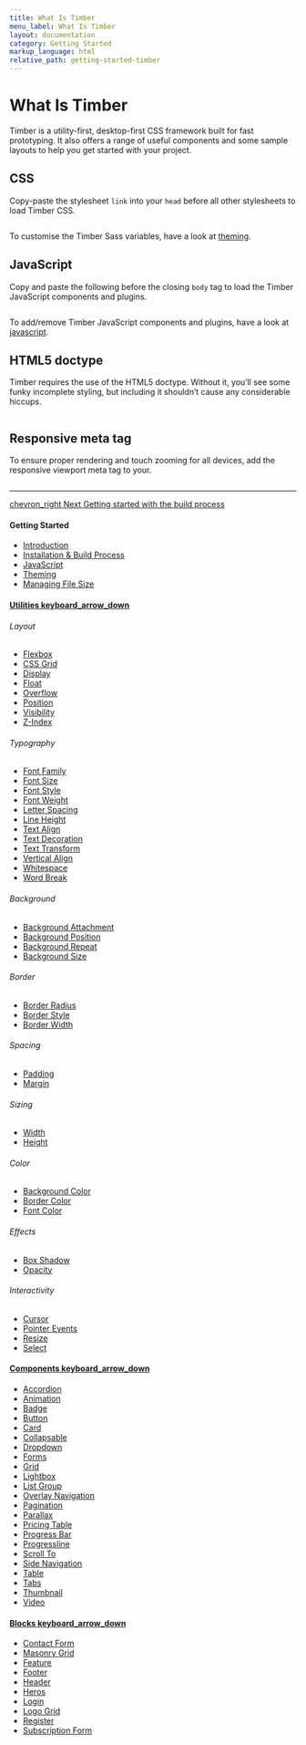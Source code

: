 ```yaml
---
title: What Is Timber
menu_label: What Is Timber
layout: documentation
category: Getting Started
markup_language: html
relative_path: getting-started-timber
---
```


<div class="section-block">
  <div class="row pt-40 pt-md-40">
    <!-- Content Inner -->
    <div class="col w-9/12 w-md-full order-2 content-inner">
      <h1 class="font-light">What Is Timber</h1>
      <p class="text-large">Timber is a utility-first, desktop-first CSS framework built for fast prototyping. It also offers a range of useful components and some sample layouts to help you get started with your project.</p>
      <h2 class="font-light text-huge">CSS</h2>
      <p>Copy-paste the stylesheet <code class="color-indigo font-bold">link</code> into your <code class="color-indigo font-bold">head</code> before all other stylesheets to load Timber CSS.</p>
      <!-- code -->
      <div class="rounded p-20 overflow-y-scroll mb-20 bg-gradient-grey-ultralight border-l border-4 border-solid border-indigo">
        <pre class="m-0 language-js"><code class="inline-block scrolling-touch"><!--<link rel="stylesheet" href="css/timber.min.css"">--></code></pre>
      </div>
      <!-- code -->
      <p>To customise the Timber Sass variables, have a look at <a href="getting-started-theming.html">theming</a>.</p>
      <h2 class="font-light text-huge">JavaScript</h2>
      <p>Copy and paste the following before the closing <code class="color-indigo font-bold">body</code> tag to load the Timber JavaScript components and plugins.</p>
      <!-- code -->
      <div class="rounded p-20 overflow-y-scroll mb-20 bg-gradient-grey-ultralight border-l border-4 border-solid border-indigo">
        <pre class="m-0 language-js"><code class="inline-block scrolling-touch"><!--<script src="js/tm.core.min.js"></script>--></code></pre>
      </div>
      <!-- code -->
      <p>To add/remove Timber JavaScript components and plugins, have a look at <a href="getting-started-javascript.html">javascript</a>.</p>
      <h2 class="font-light text-huge">HTML5 doctype</h2>
      <p>Timber requires the use of the HTML5 doctype. Without it, you’ll see some funky incomplete styling, but including it shouldn’t cause any considerable hiccups.</p>
      <!-- code -->
      <div class="rounded p-20 overflow-y-scroll mb-0 bg-gradient-grey-ultralight border-l border-4 border-solid border-indigo">
        <pre class="m-0 language-js"><code class="inline-block scrolling-touch"><!--<!doctype html>
<html lang="en">
  ...
</html>--></code></pre>
      </div>
      <!-- code -->
      <h2 class="font-light text-huge">Responsive meta tag</h2>
      <p>To ensure proper rendering and touch zooming for all devices, add the responsive viewport meta tag to your.</p>
      <!-- code -->
      <div class="rounded p-20 overflow-y-scroll mb-20 bg-gradient-grey-ultralight border-l border-4 border-solid border-indigo">
        <pre class="m-0 language-js"><code class="inline-block scrolling-touch"><!--<meta name="viewport" content="width=device-width, initial-scale=1, shrink-to-fit=no">--></code></pre>
      </div>
      <!-- code -->
      <hr class="mt-50">
      <a href="getting-started-installation.html" title="Next Page" class="pagination-link button border-none flex flex-row-reverse justify-start justify-sm-between w-auto pr-0 m-0 right bg-transparent bg-hover-transparent left-sm color-grey color-hover-grey-darkest">
        <span class="icon-material mr-0 ml-10">chevron_right</span>
        <span class="mt-0 mr-20">
          <span class="leading-none text-tiny uppercase">Next</span>
          <span class="block text-large">Getting started with the build process</span>
        </span>
      </a>
    </div>
    <!-- Content Inner End -->
    <!-- Sidebar -->
    <aside id="collapsable-sidebar" class="col w-3/12 w-md-full order-1 sidebar left collapsable-target active-md inactive-md overflow-visible overflow-md-hidden">
      <div class="freeze pb-30 pst-100" data-extra-space-top="100" data-extra-space-bottom="0" data-push-section=".pagination-3">
        <div class="pb-30 border-md border-md-b border-md-2 border-grey-lightest">
          <div class="h-screen h-md-auto overflow-y-scroll">
            <h4 class="color-black">Getting Started</h4>
            <ul class="list-none">
              <li><a class="color-grey-dark color-hover-grey-darkest color-active-blue" href="getting-started-timber.html">Introduction</a></li>
              <li><a class="color-grey-dark color-hover-grey-darkest color-active-blue" href="getting-started-installation.html">Installation &amp; Build Process</a></li>
              <li><a class="color-grey-dark color-hover-grey-darkest color-active-blue" href="getting-started-javascript.html">JavaScript</a></li>
              <li><a class="color-grey-dark color-hover-grey-darkest color-active-blue" href="getting-started-theming.html">Theming</a></li>
              <li><a class="color-grey-dark color-hover-grey-darkest color-active-blue" href="getting-started-file-size.html">Managing File Size</a></li>
            </ul>
            <h4 class="mt-0"><a href="#collapsable-utilities" class="collapsable color-grey-dark color-active-black" data-include-margin="">Utilities <span class="icon-material mb-0">keyboard_arrow_down</span></a></h4>
            <div id="collapsable-utilities" class="collapsable-target">
              <div class="pb-10">
                <h6 class="uppercase tracking-wide">Layout</h6>
                <ul class="list-none">
                  <li><a class="color-grey-dark color-hover-grey-darkest color-active-blue" href="utilities/layout-flexbox.html">Flexbox</a></li>
                  <li><a class="color-grey-dark color-hover-grey-darkest color-active-blue" href="utilities/layout-css-grid.html">CSS Grid</a></li>
                  <li><a class="color-grey-dark color-hover-grey-darkest color-active-blue" href="utilities/layout-display.html">Display</a></li>
                  <li><a class="color-grey-dark color-hover-grey-darkest color-active-blue" href="utilities/layout-float.html">Float</a></li>
                  <li><a class="color-grey-dark color-hover-grey-darkest color-active-blue" href="utilities/layout-overflow.html">Overflow</a></li>
                  <li><a class="color-grey-dark color-hover-grey-darkest color-active-blue" href="utilities/layout-position.html">Position</a></li>
                  <li><a class="color-grey-dark color-hover-grey-darkest color-active-blue" href="utilities/layout-visibility.html">Visibility</a></li>
                  <li><a class="color-grey-dark color-hover-grey-darkest color-active-blue" href="utilities/layout-zindex.html">Z-Index</a></li>
                </ul>
                <h6 class="uppercase tracking-wide">Typography</h6>
                <ul class="list-none">
                  <li><a class="color-grey-dark color-hover-grey-darkest color-active-blue" href="utilities/typography-font-family.html">Font Family</a></li>
                  <li><a class="color-grey-dark color-hover-grey-darkest color-active-blue" href="utilities/typography-font-size.html">Font Size</a></li>
                  <li><a class="color-grey-dark color-hover-grey-darkest color-active-blue" href="utilities/typography-font-style.html">Font Style</a></li>
                  <li><a class="color-grey-dark color-hover-grey-darkest color-active-blue" href="utilities/typography-font-weight.html">Font Weight</a></li>
                  <li><a class="color-grey-dark color-hover-grey-darkest color-active-blue" href="utilities/typography-letter-spacing.html">Letter Spacing</a></li>
                  <li><a class="color-grey-dark color-hover-grey-darkest color-active-blue" href="utilities/typography-line-height.html">Line Height</a></li>
                  <li><a class="color-grey-dark color-hover-grey-darkest color-active-blue" href="utilities/typography-text-align.html">Text Align</a></li>
                  <li><a class="color-grey-dark color-hover-grey-darkest color-active-blue" href="utilities/typography-text-decoration.html">Text Decoration</a></li>
                  <li><a class="color-grey-dark color-hover-grey-darkest color-active-blue" href="utilities/typography-text-transform.html">Text Transform</a></li>
                  <li><a class="color-grey-dark color-hover-grey-darkest color-active-blue" href="utilities/typography-vertical-align.html">Vertical Align</a></li>
                  <li><a class="color-grey-dark color-hover-grey-darkest color-active-blue" href="utilities/typography-whitespace.html">Whitespace</a></li>
                  <li><a class="color-grey-dark color-hover-grey-darkest color-active-blue" href="utilities/typography-wordbreak.html">Word Break</a></li>
                </ul>
                <h6 class="uppercase tracking-wide">Background</h6>
                <ul class="list-none">
                  <li><a class="color-grey-dark color-hover-grey-darkest color-active-blue" href="utilities/background-attachment.html">Background Attachment</a></li>
                  <li><a class="color-grey-dark color-hover-grey-darkest color-active-blue" href="utilities/background-position.html">Background Position</a></li>
                  <li><a class="color-grey-dark color-hover-grey-darkest color-active-blue" href="utilities/background-repeat.html">Background Repeat</a></li>
                  <li><a class="color-grey-dark color-hover-grey-darkest color-active-blue" href="utilities/background-size.html">Background Size</a></li>
                </ul>
                <h6 class="uppercase tracking-wide">Border</h6>
                <ul class="list-none">
                  <li><a class="color-grey-dark color-hover-grey-darkest color-active-blue" href="utilities/border-radius.html">Border Radius</a></li>
                  <li><a class="color-grey-dark color-hover-grey-darkest color-active-blue" href="utilities/border-style.html">Border Style</a></li>
                  <li><a class="color-grey-dark color-hover-grey-darkest color-active-blue" href="utilities/border-width.html">Border Width</a></li>
                </ul>
                <h6 class="uppercase tracking-wide">Spacing</h6>
                <ul class="list-none">
                  <li><a class="color-grey-dark color-hover-grey-darkest color-active-blue" href="utilities/spacing-padding.html">Padding</a></li>
                  <li><a class="color-grey-dark color-hover-grey-darkest color-active-blue" href="utilities/spacing-margin.html">Margin</a></li>
                </ul>
                <h6 class="uppercase tracking-wide">Sizing</h6>
                <ul class="list-none">
                  <li><a class="color-grey-dark color-hover-grey-darkest color-active-blue" href="utilities/sizing-width.html">Width</a></li>
                  <li><a class="color-grey-dark color-hover-grey-darkest color-active-blue" href="utilities/sizing-height.html">Height</a></li>
                </ul>
                <h6 class="uppercase tracking-wide">Color</h6>
                <ul class="list-none">
                  <li><a class="color-grey-dark color-hover-grey-darkest color-active-blue" href="utilities/color-background.html">Background Color</a></li>
                  <li><a class="color-grey-dark color-hover-grey-darkest color-active-blue" href="utilities/color-border.html">Border Color</a></li>
                  <li><a class="color-grey-dark color-hover-grey-darkest color-active-blue" href="utilities/color.html">Font Color</a></li>
                </ul>
                <h6 class="uppercase tracking-wide">Effects</h6>
                <ul class="list-none">
                  <li><a class="color-grey-dark color-hover-grey-darkest color-active-blue" href="utilities/effects-box-shadow.html">Box Shadow</a></li>
                  <li><a class="color-grey-dark color-hover-grey-darkest color-active-blue" href="utilities/effects-opacity.html">Opacity</a></li>
                </ul>
                <h6 class="uppercase tracking-wide">Interactivity</h6>
                <ul class="list-none">
                  <li><a class="color-grey-dark color-hover-grey-darkest color-active-blue" href="utilities/interactivity-cursor.html">Cursor</a></li>
                  <li><a class="color-grey-dark color-hover-grey-darkest color-active-blue" href="utilities/interactivity-pointer-events.html">Pointer Events</a></li>
                  <li><a class="color-grey-dark color-hover-grey-darkest color-active-blue" href="utilities/interactivity-resize.html">Resize</a></li>
                  <li><a class="color-grey-dark color-hover-grey-darkest color-active-blue" href="utilities/interactivity-select.html">Select</a></li>
                </ul>
              </div>
            </div>
            <h4 class="mt-0"><a href="#collapsable-components" class="collapsable color-grey-dark color-active-black" data-include-margin="">Components <span class="icon-material mb-0">keyboard_arrow_down</span></a></h4>
            <div id="collapsable-components" class="collapsable-target">
              <div class="pb-10">
                <ul class="list-none">
                  <li><a class="color-grey-dark color-hover-grey-darkest color-active-blue" href="components/component-accordion.html">Accordion</a></li>
                  <li><a class="color-grey-dark color-hover-grey-darkest color-active-blue" href="components/component-animation.html">Animation</a></li>
                  <li><a class="color-grey-dark color-hover-grey-darkest color-active-blue" href="components/component-badge.html">Badge</a></li>
                  <li><a class="color-grey-dark color-hover-grey-darkest color-active-blue" href="components/component-button.html">Button</a></li>
                  <li><a class="color-grey-dark color-hover-grey-darkest color-active-blue" href="components/component-card.html">Card</a></li>
                  <li><a class="color-grey-dark color-hover-grey-darkest color-active-blue" href="components/component-collapsable.html">Collapsable</a></li>
                  <li><a class="color-grey-dark color-hover-grey-darkest color-active-blue" href="components/component-dropdown.html">Dropdown</a></li>
                  <li><a class="color-grey-dark color-hover-grey-darkest color-active-blue" href="components/component-form.html">Forms</a></li>
                  <li><a class="color-grey-dark color-hover-grey-darkest color-active-blue" href="components/component-grid.html">Grid</a></li>
                  <li><a class="color-grey-dark color-hover-grey-darkest color-active-blue" href="components/component-lightbox.html">Lightbox</a></li>
                  <li><a class="color-grey-dark color-hover-grey-darkest color-active-blue" href="components/component-list.html">List Group</a></li>
                  <li><a class="color-grey-dark color-hover-grey-darkest color-active-blue" href="components/component-overlay-navigation.html">Overlay Navigation</a></li>
                  <li><a class="color-grey-dark color-hover-grey-darkest color-active-blue" href="components/component-pagination.html">Pagination</a></li>
                  <li><a class="color-grey-dark color-hover-grey-darkest color-active-blue" href="components/component-parallax.html">Parallax</a></li>
                  <li><a class="color-grey-dark color-hover-grey-darkest color-active-blue" href="components/component-pricing-table.html">Pricing Table</a></li>
                  <li><a class="color-grey-dark color-hover-grey-darkest color-active-blue" href="components/component-progress-bar.html">Progress Bar</a></li>
                  <li><a class="color-grey-dark color-hover-grey-darkest color-active-blue" href="components/component-progressline.html">Progressline</a></li>
                  <li><a class="color-grey-dark color-hover-grey-darkest color-active-blue" href="components/component-scroll-to.html">Scroll To</a></li>
                  <li><a class="color-grey-dark color-hover-grey-darkest color-active-blue" href="components/component-side-navigation.html">Side Navigation</a></li>
                  <li><a class="color-grey-dark color-hover-grey-darkest color-active-blue" href="components/component-table.html">Table</a></li>
                  <li><a class="color-grey-dark color-hover-grey-darkest color-active-blue" href="components/component-tabs.html">Tabs</a></li>
                  <li><a class="color-grey-dark color-hover-grey-darkest color-active-blue" href="components/component-thumbnail.html">Thumbnail</a></li>
                  <li><a class="color-grey-dark color-hover-grey-darkest color-active-blue" href="components/component-video.html">Video</a></li>
                </ul>
              </div>
            </div>
            <h4 class="mt-0"><a href="#collapsable-partials" class="collapsable color-grey-dark color-active-black" data-include-margin="">Blocks <span class="icon-material mb-0">keyboard_arrow_down</span></a></h4>
            <div id="collapsable-partials" class="collapsable-target">
              <div class="pb-10">
                <ul class="list-none">
                  <li><a class="color-grey-dark color-hover-grey-darkest color-active-blue" href="blocks/block-contact-form.html">Contact Form</a></li>
                  <li><a class="color-grey-dark color-hover-grey-darkest color-active-blue" href="blocks/block-masonry-grid.html">Masonry Grid</a></li>
                  <li><a class="color-grey-dark color-hover-grey-darkest color-active-blue" href="blocks/block-feature.html">Feature</a></li>
                  <li><a class="color-grey-dark color-hover-grey-darkest color-active-blue" href="blocks/block-footer.html">Footer</a></li>
                  <li><a class="color-grey-dark color-hover-grey-darkest color-active-blue" href="blocks/block-header.html">Header</a></li>
                  <li><a class="color-grey-dark color-hover-grey-darkest color-active-blue" href="blocks/block-heros.html">Heros</a></li>
                  <li><a class="color-grey-dark color-hover-grey-darkest color-active-blue" href="blocks/block-login.html">Login</a></li>
                  <li><a class="color-grey-dark color-hover-grey-darkest color-active-blue" href="blocks/block-logo-grid.html">Logo Grid</a></li>
                  <li><a class="color-grey-dark color-hover-grey-darkest color-active-blue" href="blocks/block-register.html">Register</a></li>
                  <li><a class="color-grey-dark color-hover-grey-darkest color-active-blue" href="blocks/block-subscription-form.html">Subscription Form</a></li>
                </ul>
              </div>
            </div>
          </div>
        </div>
      </div>
    </aside>
    <!-- Sidebar End -->
  </div>
</div>
